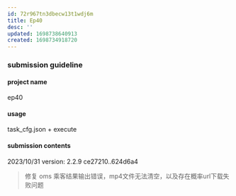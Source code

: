 ```yaml
---
id: 72r967tn3dbecw13t1wdj6m
title: Ep40
desc: ''
updated: 1698738640913
created: 1698734918720
---
```


### submission guideline

#### project name
ep40

#### usage
task_cfg.json + execute


#### submission contents

2023/10/31 version: 2.2.9
 ce27210..624d6a4 
> 修复 oms 乘客结果输出错误，mp4文件无法清空，以及存在概率url下载失败问题

